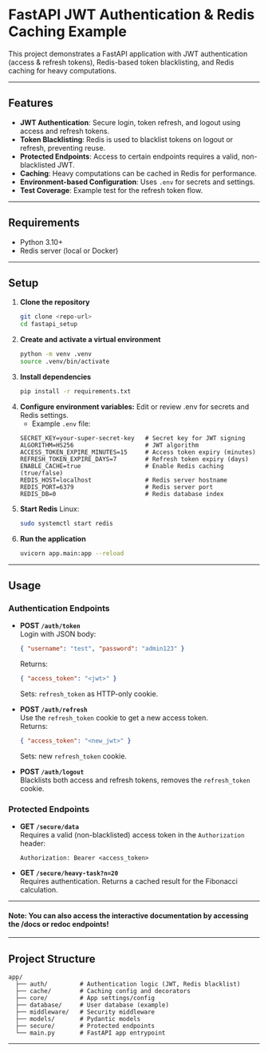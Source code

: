 # FastAPI JWT Authentication & Redis Caching Example

This project demonstrates a FastAPI application with JWT authentication (access & refresh tokens), Redis-based token blacklisting, and Redis caching for heavy computations.

---

## Features

- **JWT Authentication**: Secure login, token refresh, and logout using access and refresh tokens.
- **Token Blacklisting**: Redis is used to blacklist tokens on logout or refresh, preventing reuse.
- **Protected Endpoints**: Access to certain endpoints requires a valid, non-blacklisted JWT.
- **Caching**: Heavy computations can be cached in Redis for performance.
- **Environment-based Configuration**: Uses `.env` for secrets and settings.
- **Test Coverage**: Example test for the refresh token flow.

---

## Requirements

- Python 3.10+
- Redis server (local or Docker)

---

## Setup

1. **Clone the repository**  
   ```bash
   git clone <repo-url>
   cd fastapi_setup
2. **Create and activate a virtual environment**
    ```bash
    python -m venv .venv
    source .venv/bin/activate
3. **Install dependencies**
    ```bash
    pip install -r requirements.txt
4. **Configure environment variables:**
    Edit or review .env for secrets and Redis settings.
    - Example `.env` file:
    ```env
    SECRET_KEY=your-super-secret-key   # Secret key for JWT signing
    ALGORITHM=HS256                    # JWT algorithm
    ACCESS_TOKEN_EXPIRE_MINUTES=15     # Access token expiry (minutes)
    REFRESH_TOKEN_EXPIRE_DAYS=7        # Refresh token expiry (days)
    ENABLE_CACHE=true                  # Enable Redis caching (true/false)
    REDIS_HOST=localhost               # Redis server hostname
    REDIS_PORT=6379                    # Redis server port
    REDIS_DB=0                         # Redis database index
5. **Start Redis**
    Linux:
    ```bash
    sudo systemctl start redis
6. **Run the application**
    ```bash
    uvicorn app.main:app --reload

---

## Usage

### Authentication Endpoints

- **POST `/auth/token`**  
  Login with JSON body:  
  ```json
  { "username": "test", "password": "admin123" }
  ```
  Returns:  
  ```json
  { "access_token": "<jwt>" }
  ```
  Sets: `refresh_token` as HTTP-only cookie.

- **POST `/auth/refresh`**  
  Use the `refresh_token` cookie to get a new access token.  
  Returns:  
  ```json
  { "access_token": "<new_jwt>" }
  ```
  Sets: new `refresh_token` cookie.

- **POST `/auth/logout`**  
  Blacklists both access and refresh tokens, removes the `refresh_token` cookie.

### Protected Endpoints

- **GET `/secure/data`**  
  Requires a valid (non-blacklisted) access token in the `Authorization` header:  
  ```
  Authorization: Bearer <access_token>
  ```

- **GET `/secure/heavy-task?n=20`**  
  Requires authentication. Returns a cached result for the Fibonacci calculation.

---
#### Note: You can also access the interactive documentation by accessing the /docs or redoc endpoints!

---

## Project Structure

```
app/
  ├── auth/         # Authentication logic (JWT, Redis blacklist)
  ├── cache/        # Caching config and decorators
  ├── core/         # App settings/config
  ├── database/     # User database (example)
  ├── middleware/   # Security middleware
  ├── models/       # Pydantic models
  ├── secure/       # Protected endpoints
  └── main.py       # FastAPI app entrypoint
```

---
